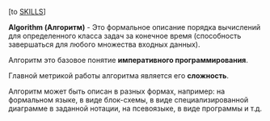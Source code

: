 \[to [SKILLS](/SKILLS.md)\]

**Algorithm (Алгоритм)** - Это формальное описание порядка вычислений для определенного класса задач за конечное время (способность завершаться для любого множества входных данных).
  
Алгоритм это базовое понятие **императивного программирования**.
  
Главной метрикой работы алгоритма является его **сложность**.
  
Алгоритм может быть описан в разных формах, например: на формальном языке, в виде блок-схемы, в виде специализированной диаграмме в заданной нотации, на псевоязыке, в виде программы и т.д.  


